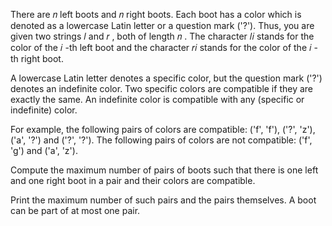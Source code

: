 There are 𝑛
 left boots and 𝑛
 right boots. Each boot has a color which is denoted as a lowercase Latin letter or a question mark ('?'). Thus, you are given two strings 𝑙
 and 𝑟
, both of length 𝑛
. The character 𝑙𝑖
 stands for the color of the 𝑖
-th left boot and the character 𝑟𝑖
 stands for the color of the 𝑖
-th right boot.

A lowercase Latin letter denotes a specific color, but the question mark ('?') denotes an indefinite color. Two specific colors are compatible if they are exactly the same. An indefinite color is compatible with any (specific or indefinite) color.

For example, the following pairs of colors are compatible: ('f', 'f'), ('?', 'z'), ('a', '?') and ('?', '?'). The following pairs of colors are not compatible: ('f', 'g') and ('a', 'z').

Compute the maximum number of pairs of boots such that there is one left and one right boot in a pair and their colors are compatible.

Print the maximum number of such pairs and the pairs themselves. A boot can be part of at most one pair.

